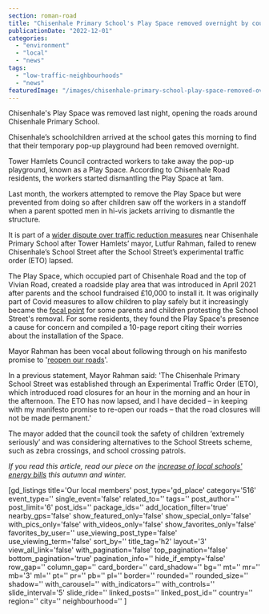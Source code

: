 ```yaml
---
section: roman-road
title: "Chisenhale Primary School's Play Space removed overnight by council"
publicationDate: "2022-12-01"
categories: 
  - "environment"
  - "local"
  - "news"
tags: 
  - "low-traffic-neighbourhoods"
  - "news"
featuredImage: "/images/chisenhale-primary-school-play-space-removed-overnight.jpg"
---
```


Chisenhale's Play Space was removed last night, opening the roads around Chisenhale Primary School.

Chisenhale’s schoolchildren arrived at the school gates this morning to find that their temporary pop-up playground had been removed overnight.

Tower Hamlets Council contracted workers to take away the pop-up playground, known as a Play Space. According to Chisenhale Road residents, the workers started dismantling the Play Space at 1am. 

Last month, the workers attempted to remove the Play Space but were prevented from doing so after children saw off the workers in a standoff when a parent spotted men in hi-vis jackets arriving to dismantle the structure. 

It is part of a [wider dispute over traffic reduction measures](https://romanroadlondon.com/lutfur-rahman-to-remove-chisenhale-primary-school-streets-scheme-without-consultation/) near Chisenhale Primary School after Tower Hamlets’ mayor, Lutfur Rahman, failed to renew Chisenhale’s School Street after the School Street’s experimental traffic order (ETO) lapsed.

The Play Space, which occupied part of Chisenhale Road and the top of Vivian Road, created a roadside play area that was introduced in April 2021 after parents and the school fundraised £10,000 to install it. It was originally part of Covid measures to allow children to play safely but it increasingly became the [focal point](https://romanroadlondon.com/chisenhale-school-streets-play-space-residents-parents-views/) for some parents and children protesting the School Street's removal. For some residents, they found the Play Space's presence a cause for concern and compiled a 10-page report citing their worries about the installation of the Space.

Mayor Rahman has been vocal about following through on his manifesto promise to '[reopen our roads](https://lutfurrahman.co.uk/manifesto/)'.

In a previous statement, Mayor Rahman said: 'The Chisenhale Primary School Street was established through an Experimental Traffic Order (ETO), which introduced road closures for an hour in the morning and an hour in the afternoon. The ETO has now lapsed, and I have decided – in keeping with my manifesto promise to re-open our roads – that the road closures will not be made permanent.'

The mayor added that the council took the safety of children ‘extremely seriously’ and was considering alternatives to the School Streets scheme, such as zebra crossings, and school crossing patrols.

_If you read this article, read our piece on the [increase of local schools' energy bills](https://romanroadlondon.com/cost-living-crisis-schools-tower-hamlets/) this autumn and winter._

\[gd\_listings title='Our local members' post\_type='gd\_place' category='516' event\_type='' single\_event='false' related\_to='' tags='' post\_author='' post\_limit='6' post\_ids='' package\_ids='' add\_location\_filter='true' nearby\_gps='false' show\_featured\_only='false' show\_special\_only='false' with\_pics\_only='false' with\_videos\_only='false' show\_favorites\_only='false' favorites\_by\_user='' use\_viewing\_post\_type='false' use\_viewing\_term='false' sort\_by='' title\_tag='h2' layout='3' view\_all\_link='false' with\_pagination='false' top\_pagination='false' bottom\_pagination='true' pagination\_info='' hide\_if\_empty='false' row\_gap='' column\_gap='' card\_border='' card\_shadow='' bg='' mt='' mr='' mb='3' ml='' pt='' pr='' pb='' pl='' border='' rounded='' rounded\_size='' shadow='' with\_carousel='' with\_indicators='' with\_controls='' slide\_interval='5' slide\_ride='' linked\_posts='' linked\_post\_id='' country='' region='' city='' neighbourhood='' \]
